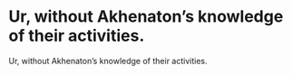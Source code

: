 # Ur, without Akhenaton’s knowledge of their activities.

Ur, without Akhenaton’s knowledge of their activities.